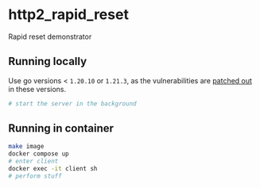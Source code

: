 # http2_rapid_reset
Rapid reset demonstrator

## Running locally
Use go versions < `1.20.10` or `1.21.3`, as the vulnerabilities are [patched out](https://groups.google.com/g/golang-announce/c/iNNxDTCjZvo?pli=1) in these versions.

```bash
# start the server in the background

```

## Running in container
```bash
make image
docker compose up
# enter client
docker exec -it client sh
# perform stuff
```
